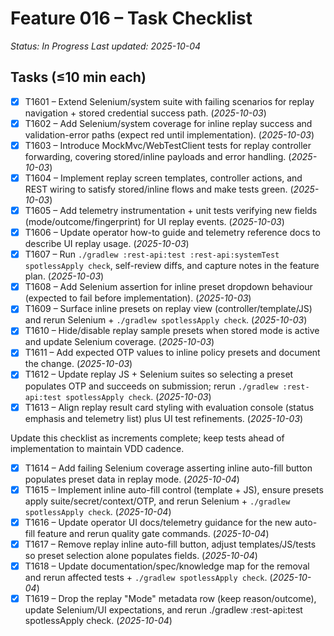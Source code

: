 # Feature 016 – Task Checklist

_Status: In Progress_
_Last updated: 2025-10-04_

## Tasks (≤10 min each)
- [x] T1601 – Extend Selenium/system suite with failing scenarios for replay navigation + stored credential success path. (_2025-10-03_)
- [x] T1602 – Add Selenium/system coverage for inline replay success and validation-error paths (expect red until implementation). (_2025-10-03_)
- [x] T1603 – Introduce MockMvc/WebTestClient tests for replay controller forwarding, covering stored/inline payloads and error handling. (_2025-10-03_)
- [x] T1604 – Implement replay screen templates, controller actions, and REST wiring to satisfy stored/inline flows and make tests green. (_2025-10-03_)
- [x] T1605 – Add telemetry instrumentation + unit tests verifying new fields (mode/outcome/fingerprint) for UI replay events. (_2025-10-03_)
- [x] T1606 – Update operator how-to guide and telemetry reference docs to describe UI replay usage. (_2025-10-03_)
- [x] T1607 – Run `./gradlew :rest-api:test :rest-api:systemTest spotlessApply check`, self-review diffs, and capture notes in the feature plan. (_2025-10-03_)
- [x] T1608 – Add Selenium assertion for inline preset dropdown behaviour (expected to fail before implementation). (_2025-10-03_)
- [x] T1609 – Surface inline presets on replay view (controller/template/JS) and rerun Selenium + `./gradlew spotlessApply check`. (_2025-10-03_)
- [x] T1610 – Hide/disable replay sample presets when stored mode is active and update Selenium coverage. (_2025-10-03_)
- [x] T1611 – Add expected OTP values to inline policy presets and document the change. (_2025-10-03_)
- [x] T1612 – Update replay JS + Selenium suites so selecting a preset populates OTP and succeeds on submission; rerun `./gradlew :rest-api:test spotlessApply check`. (_2025-10-03_)
- [x] T1613 – Align replay result card styling with evaluation console (status emphasis and telemetry list) plus UI test refinements. (_2025-10-03_)

Update this checklist as increments complete; keep tests ahead of implementation to maintain VDD cadence.
- [x] T1614 – Add failing Selenium coverage asserting inline auto-fill button populates preset data in replay mode. (_2025-10-04_)
- [x] T1615 – Implement inline auto-fill control (template + JS), ensure presets apply suite/secret/context/OTP, and rerun Selenium + `./gradlew spotlessApply check`. (_2025-10-04_)
- [x] T1616 – Update operator UI docs/telemetry guidance for the new auto-fill feature and rerun quality gate commands. (_2025-10-04_)
- [x] T1617 – Remove replay inline auto-fill button, adjust templates/JS/tests so preset selection alone populates fields. (_2025-10-04_)
- [x] T1618 – Update documentation/spec/knowledge map for the removal and rerun affected tests + `./gradlew spotlessApply check`. (_2025-10-04_)
- [x] T1619 – Drop the replay "Mode" metadata row (keep reason/outcome), update Selenium/UI expectations, and rerun ./gradlew :rest-api:test spotlessApply check. (_2025-10-04_)
